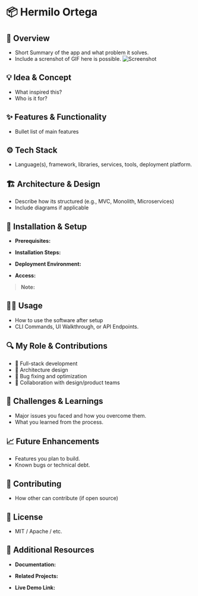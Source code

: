 # 📦 Hermilo Ortega

## 🧭 Overview
- Short Summary of the app and what problem it solves. 
- Include a screnshot of GIF here is possible.
![Screenshot](./assets/screenshot.png) <!-- Replace with your image path -->

## 💡 Idea & Concept
- What inspired this? 
- Who is it for? 

## ✨ Features & Functionality
- Bullet list of main features 

## ⚙️ Tech Stack
- Language(s), framework, libraries, services, tools, deployment platform. 

## 🏗 Architecture & Design
- Describe how its structured (e.g., MVC, Monolith, Microservices)
- Include diagrams if applicable 

## 🚀 Installation & Setup
- **Prerequisites:** 

- **Installation Steps:** 

- **Deployment Environment:** 

- **Access:** 

> **Note:** 

## 🧑‍💻 Usage
- How to use the software after setup 
- CLI Commands, UI Walkthrough, or API Endpoints. 

## 🔍 My Role & Contributions
- 💼 Full-stack development
- 🧱 Architecture design
- 🐞 Bug fixing and optimization
- 🤝 Collaboration with design/product teams

## 🧗 Challenges & Learnings
- Major issues you faced and how you overcome them.
- What you learned from the process.

## 📈 Future Enhancements
- Features you plan to build. 
- Known bugs or technical debt. 

## 🤝 Contributing
- How other can contribute (if open source)

## 🪪 License
- MIT / Apache / etc.

## 🔗 Additional Resources
- **Documentation:** 

- **Related Projects:** 

- **Live Demo Link:** 